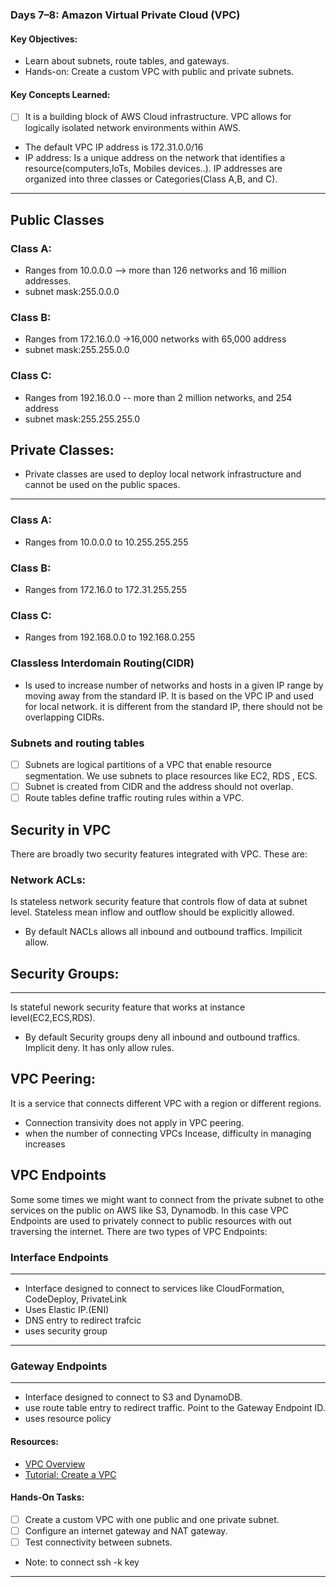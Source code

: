 ### **Days 7–8: Amazon Virtual Private Cloud (VPC)**

#### **Key Objectives:**

- Learn about subnets, route tables, and gateways.
- Hands-on: Create a custom VPC with public and private subnets.

#### **Key Concepts Learned:**

- [ ] It is a building block of AWS Cloud infrastructure. VPC allows for logically isolated network environments within AWS.
- The default VPC IP address is 172.31.0.0/16
- IP address: Is a unique address on the network that identifies a resource(computers,IoTs, Mobiles devices..). IP addresses are organized into three classes or Categories(Class A,B, and C).

---

## Public Classes

### **Class A:**

- Ranges from 10.0.0.0 --> more than 126 networks and 16 million addresses.
- subnet mask:255.0.0.0

### **Class B:**

- Ranges from 172.16.0.0 ->16,000 networks with 65,000 address
- subnet mask:255.255.0.0

### **Class C:**

- Ranges from 192.16.0.0 -- more than 2 million networks, and 254 address
- subnet mask:255.255.255.0

## Private Classes:

- Private classes are used to deploy local network infrastructure and cannot be used on the public spaces.

---

### **Class A:**

- Ranges from 10.0.0.0 to 10.255.255.255

### **Class B:**

- Ranges from 172.16.0 to 172.31.255.255

### **Class C:**

- Ranges from 192.168.0.0 to 192.168.0.255

### **Classless Interdomain Routing(CIDR)**

- Is used to increase number of networks and hosts in a given IP range by moving away from the standard IP. It is based on the VPC IP and used for local network. it is different from the standard IP, there should not be overlapping CIDRs.

### **Subnets and routing tables**

- [ ] Subnets are logical partitions of a VPC that enable resource segmentation. We use subnets to place resources like EC2, RDS , ECS.
- [ ] Subnet is created from CIDR and the address should not overlap.
- [ ] Route tables define traffic routing rules within a VPC.

## Security in VPC

There are broadly two security features integrated with VPC. These are:

### **Network ACLs:**

Is stateless network security feature that controls flow of data at subnet level. Stateless mean inflow and outflow should be explicitly allowed.

- By default NACLs allows all inbound and outbound traffics. Impilicit allow.

## **Security Groups:**

---

Is stateful nework security feature that works at instance level(EC2,ECS,RDS).

- By default Security groups deny all inbound and outbound traffics. Implicit deny. It has only allow rules.

## VPC Peering:

It is a service that connects different VPC with a region or different regions.

- Connection transivity does not apply in VPC peering.
- when the number of connecting VPCs Incease, difficulty in managing increases

## VPC Endpoints

Some some times we might want to connect from the private subnet to othe services on the public on AWS like S3, Dynamodb. In this case VPC Endpoints are used to privately connect to public resources with out traversing the internet. There are two types of VPC Endpoints:

### **Interface Endpoints**

---

- Interface designed to connect to services like CloudFormation, CodeDeploy, PrivateLink
- Uses Elastic IP.(ENI)
- DNS entry to redirect trafcic
- uses security group

---

### **Gateway Endpoints**

---

- Interface designed to connect to S3 and DynamoDB.
- use route table entry to redirect traffic. Point to the Gateway Endpoint ID.
- uses resource policy

#### **Resources:**

- [VPC Overview](https://aws.amazon.com/vpc/)
- [Tutorial: Create a VPC](https://docs.aws.amazon.com/vpc/latest/userguide/vpc-getting-started.html)

#### **Hands-On Tasks:**

- [ ] Create a custom VPC with one public and one private subnet.
- [ ] Configure an internet gateway and NAT gateway.
- [ ] Test connectivity between subnets.
- Note: to connect ssh -k key


---
